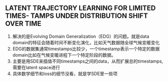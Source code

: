 ## LATENT TRAJECTORY LEARNING FOR LIMITED TIMES- TAMPS UNDER DISTRIBUTION SHIFT OVER TIME
1. 解决的是Evolving Domain Generalization（EDG）的问题。就是data domain的特征会随着时间不断变化演化，比如天气数据随全球气候变暖变化
2. EDG的数据集通常timestamps比较少，一个timestamp表示一个特定的数据domain比如在气候变暖进程下一个特定阶段的数据。
3. 主要是用SDE来插值不同timestamps之间的data，从而扩展总的timestamps, 需要在latent space进行
4. 具体数学细节和loss的细节没看，就是学SDE里一些项